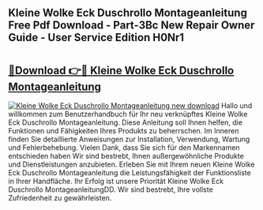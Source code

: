 ## Kleine Wolke Eck Duschrollo Montageanleitung Free Pdf Download - Part-3Bc New Repair Owner Guide - User Service Edition H0Nr1

# <h2><a href="http://df8b2it.blite.top/?on=Kleine+Wolke+Eck+Duschrollo+Montageanleitung">🔗Download 👉🔴 Kleine Wolke Eck Duschrollo Montageanleitung</a></h2>

[![Kleine Wolke Eck Duschrollo Montageanleitung new download](https://i.imgur.com/lujVjoI.png)](http://df8b2it.blite.top/?on=Kleine+Wolke+Eck+Duschrollo+Montageanleitung)
Hallo und willkommen zum Benutzerhandbuch für Ihr neu verknüpftes Kleine Wolke Eck Duschrollo Montageanleitung. Diese Anleitung soll Ihnen helfen, die Funktionen und Fähigkeiten Ihres Produkts zu beherrschen. Im Inneren finden Sie detaillierte Anweisungen zur Installation, Verwendung, Wartung und Fehlerbehebung. Vielen Dank, dass Sie sich für den Markennamen entschieden haben Wir sind bestrebt, Ihnen außergewöhnliche Produkte und Dienstleistungen anzubieten. Erleben Sie mit Ihrem neuen Kleine Wolke Eck Duschrollo Montageanleitung die Leistungsfähigkeit der Funktionsliste in Ihrer Handfläche. Ihr Erfolg ist unsere Priorität Kleine Wolke Eck Duschrollo MontageanleitungDD. Wir sind bestrebt, Ihre vollste Zufriedenheit zu gewährleisten.
